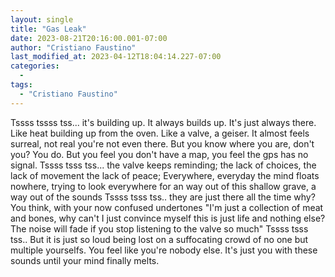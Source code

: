 ```yaml
---
layout: single
title: "Gas Leak"
date: 2023-08-21T20:16:00.001-07:00
author: "Cristiano Faustino"
last_modified_at: 2023-04-12T18:04:14.227-07:00
categories:
  - 
tags:
  - "Cristiano Faustino"
---
```

Tssss
tssss
tss...
it's building up.
It always builds up.
It's just always there.
Like heat building up from the oven.
Like a valve, a geiser.
It almost feels surreal,
not real
you're not even there.
But you know where you are,
don't you? You do.
But
you feel you don't have a map,
you feel the gps has no signal.
Tssss
tsss
tss...
the valve keeps reminding;
the lack of choices,
the lack of movement
the lack of peace;
Everywhere, everyday
the mind floats nowhere,
trying to look everywhere
for an way out of this shallow grave,
a way out of the sounds
Tssss
tsss
tss..
they are just there
all the time
why?
You think, with your now confused undertones
"I'm just a collection of meat and bones,
why can't I just convince myself
this is just life and nothing else?
The noise will fade
if you stop listening to the valve so much"
Tssss
tsss
tss..
But it is just so loud
being lost on a suffocating crowd
of no one but multiple yourselfs.
You feel like you're nobody else.
It's just you with these sounds
until your mind finally melts.
